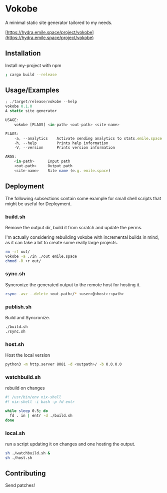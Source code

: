 # Vokobe

A minimal static site generator tailored to my needs.

[https://hydra.emile.space/project/vokobe](https://hydra.emile.space/project/vokobe)

## Installation

Install my-project with npm

```bash
; cargo build --release
```
    
## Usage/Examples

```javascript
; ./target/release/vokobe --help
vokobe 0.1.0
A static site generator

USAGE:
    vokobe [FLAGS] <in-path> <out-path> <site-name>

FLAGS:
    -a, --analytics    Activate sending analytics to stats.emile.space
    -h, --help         Prints help information
    -V, --version      Prints version information

ARGS:
    <in-path>      Input path
    <out-path>     Output path
    <site-name>    Site name (e.g. emile.space)
```


## Deployment

The following subsections contain some example for small shell scripts that might be useful for Deployment.

### build.sh

Remove the output dir, build it from scratch and update the perms.

I'm actually considering rebuilding vokobe with incremental builds in mind, as it can take a bit to create some really large projects.

```bash
rm -rf out/
vokobe -a ./in ./out emile.space
chmod -R +r out/
```

### sync.sh

Syncronize the generated output to the remote host for hosting it.

```bash
rsync -avz --delete <out-path>/* <user>@<host>:<path>
```

### publish.sh

Build and Syncronize.

```bash
./build.sh
./sync.sh
```

### host.sh

Host the local version

```bash
python3 -m http.server 8081 -d <outpath>/ -b 0.0.0.0
```

### watchbuild.sh

rebuild on changes

```bash
#! /usr/bin/env nix-shell
#! nix-shell -i bash -p fd entr

while sleep 0.5; do
  fd . in | entr -d ./build.sh
done
```

### local.sh

run a script updating it on changes and one hosting the output.

```bash
sh ./watchbuild.sh &
sh ./host.sh
```


## Contributing

Send patches!
